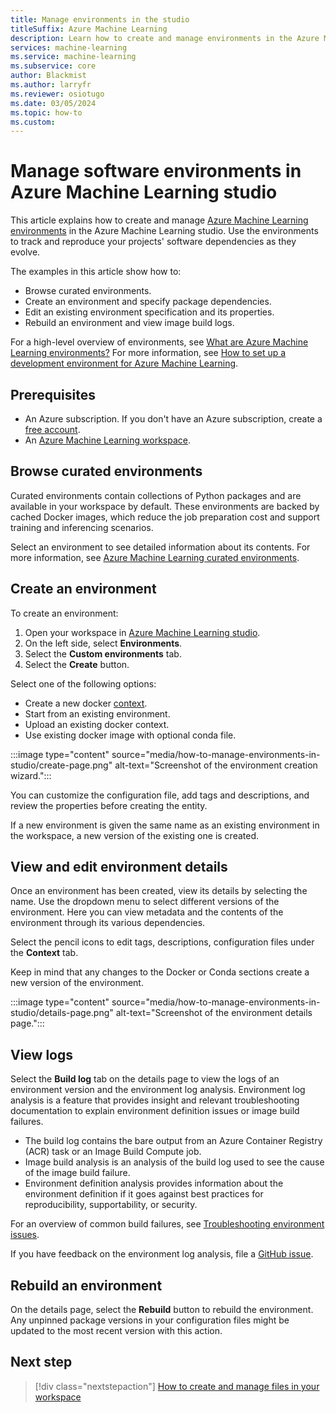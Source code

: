 ```yaml
---
title: Manage environments in the studio
titleSuffix: Azure Machine Learning
description: Learn how to create and manage environments in the Azure Machine Learning studio.
services: machine-learning
ms.service: machine-learning
ms.subservice: core
author: Blackmist
ms.author: larryfr
ms.reviewer: osiotugo
ms.date: 03/05/2024
ms.topic: how-to
ms.custom:
---
```


# Manage software environments in Azure Machine Learning studio

This article explains how to create and manage [Azure Machine Learning environments](/python/api/azure-ai-ml/azure.ai.ml.entities.environment) in the Azure Machine Learning studio. Use the environments to track and reproduce your projects' software dependencies as they evolve.

The examples in this article show how to:

* Browse curated environments.
* Create an environment and specify package dependencies.
* Edit an existing environment specification and its properties.
* Rebuild an environment and view image build logs.

For a high-level overview of environments, see [What are Azure Machine Learning environments?](concept-environments.md) For more information, see [How to set up a development environment for Azure Machine Learning](how-to-configure-environment.md).

## Prerequisites

* An Azure subscription. If you don't have an Azure subscription, create a [free account](https://azure.microsoft.com/free).
* An [Azure Machine Learning workspace](quickstart-create-resources.md).

## Browse curated environments

Curated environments contain collections of Python packages and are available in your workspace by default. These environments are backed by cached Docker images, which reduce the job preparation cost and support training and inferencing scenarios.

Select an environment to see detailed information about its contents. For more information, see [Azure Machine Learning curated environments](resource-curated-environments.md).

## Create an environment

To create an environment:
1. Open your workspace in [Azure Machine Learning studio](https://ml.azure.com).
1. On the left side, select **Environments**.
1. Select the **Custom environments** tab.
1. Select the **Create** button.

Select one of the following options:
* Create a new docker [context](https://docs.docker.com/engine/reference/commandline/build/).
* Start from an existing environment.
* Upload an existing docker context.
* Use existing docker image with optional conda file.

:::image type="content" source="media/how-to-manage-environments-in-studio/create-page.png" alt-text="Screenshot of the environment creation wizard.":::

You can customize the configuration file, add tags and descriptions, and review the properties before creating the entity.

If a new environment is given the same name as an existing environment in the workspace, a new version of the existing one is created.

## View and edit environment details

Once an environment has been created, view its details by selecting the name. Use the dropdown menu to select different versions of the environment. Here you can view metadata and the contents of the environment through its various dependencies.

Select the pencil icons to edit tags, descriptions, configuration files under the **Context** tab.

Keep in mind that any changes to the Docker or Conda sections create a new version of the environment.

:::image type="content" source="media/how-to-manage-environments-in-studio/details-page.png" alt-text="Screenshot of the environment details page.":::

## View logs

Select the **Build log** tab on the details page to view the logs of an environment version and the environment log analysis. Environment log analysis is a feature that provides insight and relevant troubleshooting documentation to explain environment definition issues or image build failures.

* The build log contains the bare output from an Azure Container Registry (ACR) task or an Image Build Compute job.
* Image build analysis is an analysis of the build log used to see the cause of the image build failure.
* Environment definition analysis provides information about the environment definition if it goes against best practices for reproducibility, supportability, or security.

For an overview of common build failures, see [Troubleshooting environment issues](https://aka.ms/azureml/environment/troubleshooting-guide).

If you have feedback on the environment log analysis, file a [GitHub issue](https://aka.ms/azureml/environment/log-analysis-feedback).

## Rebuild an environment

On the details page, select the **Rebuild** button to rebuild the environment. Any unpinned package versions in your configuration files might be updated to the most recent version with this action.

## Next step

> [!div class="nextstepaction"]
> [How to create and manage files in your workspace](how-to-manage-files.md)
